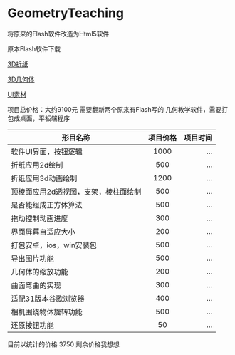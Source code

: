# GeometryTeaching

将原来的Flash软件改造为Html5软件

原本Flash软件下载

[3D折纸](http://p5qgrn52w.bkt.clouddn.com/geometryTeaching/Net_c_10.10.zip)

[3D几何体](http://p5qgrn52w.bkt.clouddn.com/geometryTeaching/VertexEdgeFace_8.3.zip)

[UI素材](http://p5qgrn52w.bkt.clouddn.com/geometryTeaching/Net_Work_png.zip)

项目总价格：大约9100元 需要翻新两个原来有Flash写的 几何教学软件，需要打包成桌面，平板端程序

| 形目名称 | 项目价格 | 项目时间 | 
| - | :-: | -: | 
| 软件UI界面，按钮逻辑 | 1000| ... | 
| 折纸应用2d绘制 | 500 | ... | 
| 折纸应用3d动画绘制 | 1200 | ... |
| 顶棱面应用2d透视图，支架，棱柱面绘制 | 500 | ... |
| 是否能组成正方体算法 | 500 | ... |
| 拖动控制动画进度 | 300 | ... |
| 界面屏幕自适应大小 | 200 | ... |
| 打包安卓，ios，win安装包 | 500 | ... |
| 导出图片功能 | 500 | ... |
| 几何体的缩放功能 | 200 | ... |
| 曲面弯曲的实现 | 300 | ... |
| 适配31版本谷歌浏览器 | 400 | ... |
| 相机围绕物体旋转功能 | 500 | ... |
| 还原按钮功能 | 50 | ... |
目前以统计的价格 3750 剩余价格我想想
